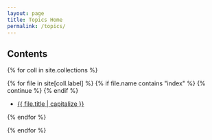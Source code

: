 ```yaml
---
layout: page
title: Topics Home
permalink: /topics/
---
```


## Contents

{% for coll in site.collections %}

{% for file in site[coll.label] %}
{% if file.name contains "index" %}
	{% continue %}
{% endif %}

- [{{ file.title | capitalize }}]({{site.baseurl|append:file.url}})

{% endfor %}

{% endfor %}